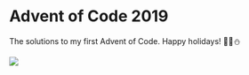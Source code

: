 # Advent of Code 2019
The solutions to my first Advent of Code. Happy holidays! 🎅🎄⛄

![](https://i.imgur.com/QBoLwPS.png)
